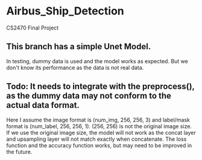 # Airbus_Ship_Detection
CS2470 Final Project

## This branch has a simple Unet Model. 
In testing, dummy data is used and the model works as expected. 
But we don't know its performance as the data is not real data. 

## Todo: It needs to integrate with the preprocess(), as the dummy data may not conform to the actual data format. 
Here I assume the image format is (num_img, 256, 256, 3) and label/mask format is (num_label, 256, 256, 1). 
(256, 256) is not the original image size. If we use the original image size, the model will not work as the concat layer and upsampling layer will not match exactly when concatenate. 
The loss function and the accuracy function works, but may need to be improved in the future. 

